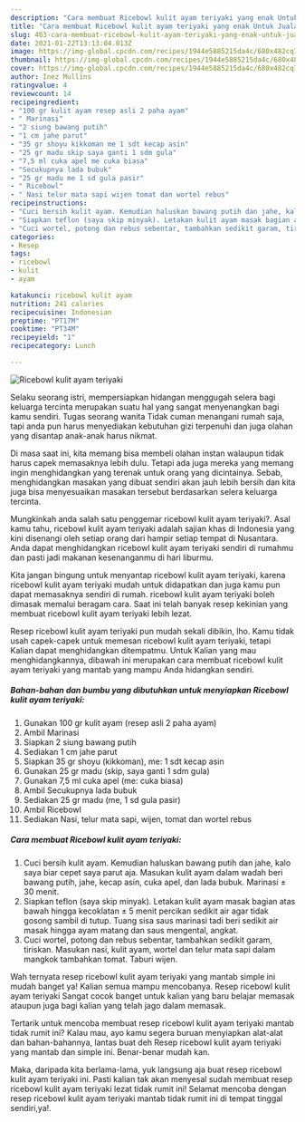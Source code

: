 ```yaml
---
description: "Cara membuat Ricebowl kulit ayam teriyaki yang enak Untuk Jualan"
title: "Cara membuat Ricebowl kulit ayam teriyaki yang enak Untuk Jualan"
slug: 463-cara-membuat-ricebowl-kulit-ayam-teriyaki-yang-enak-untuk-jualan
date: 2021-01-22T13:13:04.013Z
image: https://img-global.cpcdn.com/recipes/1944e5885215da4c/680x482cq70/ricebowl-kulit-ayam-teriyaki-foto-resep-utama.jpg
thumbnail: https://img-global.cpcdn.com/recipes/1944e5885215da4c/680x482cq70/ricebowl-kulit-ayam-teriyaki-foto-resep-utama.jpg
cover: https://img-global.cpcdn.com/recipes/1944e5885215da4c/680x482cq70/ricebowl-kulit-ayam-teriyaki-foto-resep-utama.jpg
author: Inez Mullins
ratingvalue: 4
reviewcount: 14
recipeingredient:
- "100 gr kulit ayam resep asli 2 paha ayam"
- " Marinasi"
- "2 siung bawang putih"
- "1 cm jahe parut"
- "35 gr shoyu kikkoman me 1 sdt kecap asin"
- "25 gr madu skip saya ganti 1 sdm gula"
- "7,5 ml cuka apel me cuka biasa"
- "Secukupnya lada bubuk"
- "25 gr madu me 1 sd gula pasir"
- " Ricebowl"
- " Nasi telur mata sapi wijen tomat dan wortel rebus"
recipeinstructions:
- "Cuci bersih kulit ayam. Kemudian haluskan bawang putih dan jahe, kalo saya biar cepet saya parut aja. Masukan kulit ayam dalam wadah beri bawang putih, jahe, kecap asin, cuka apel, dan lada bubuk. Marinasi ± 30 menit."
- "Siapkan teflon (saya skip minyak). Letakan kulit ayam masak bagian atas bawah hingga kecoklatan ± 5 menit percikan sedikit air agar tidak gosong sambil di tutup. Tuang sisa saus marinasi tadi beri sedikit air masak hingga ayam matang dan saus mengental, angkat."
- "Cuci wortel, potong dan rebus sebentar, tambahkan sedikit garam, tiriskan. Masukan nasi, kulit ayam, wortel dan telur mata sapi dalam mangkok tambahkan tomat. Taburi wijen."
categories:
- Resep
tags:
- ricebowl
- kulit
- ayam

katakunci: ricebowl kulit ayam 
nutrition: 241 calories
recipecuisine: Indonesian
preptime: "PT17M"
cooktime: "PT34M"
recipeyield: "1"
recipecategory: Lunch

---
```



![Ricebowl kulit ayam teriyaki](https://img-global.cpcdn.com/recipes/1944e5885215da4c/680x482cq70/ricebowl-kulit-ayam-teriyaki-foto-resep-utama.jpg)

Selaku seorang istri, mempersiapkan hidangan menggugah selera bagi keluarga tercinta merupakan suatu hal yang sangat menyenangkan bagi kamu sendiri. Tugas seorang  wanita Tidak cuman menangani rumah saja, tapi anda pun harus menyediakan kebutuhan gizi terpenuhi dan juga olahan yang disantap anak-anak harus nikmat.

Di masa  saat ini, kita memang bisa membeli olahan instan walaupun tidak harus capek memasaknya lebih dulu. Tetapi ada juga mereka yang memang ingin menghidangkan yang terenak untuk orang yang dicintainya. Sebab, menghidangkan masakan yang dibuat sendiri akan jauh lebih bersih dan kita juga bisa menyesuaikan masakan tersebut berdasarkan selera keluarga tercinta. 



Mungkinkah anda salah satu penggemar ricebowl kulit ayam teriyaki?. Asal kamu tahu, ricebowl kulit ayam teriyaki adalah sajian khas di Indonesia yang kini disenangi oleh setiap orang dari hampir setiap tempat di Nusantara. Anda dapat menghidangkan ricebowl kulit ayam teriyaki sendiri di rumahmu dan pasti jadi makanan kesenanganmu di hari liburmu.

Kita jangan bingung untuk menyantap ricebowl kulit ayam teriyaki, karena ricebowl kulit ayam teriyaki mudah untuk didapatkan dan juga kamu pun dapat memasaknya sendiri di rumah. ricebowl kulit ayam teriyaki boleh dimasak memalui beragam cara. Saat ini telah banyak resep kekinian yang membuat ricebowl kulit ayam teriyaki lebih lezat.

Resep ricebowl kulit ayam teriyaki pun mudah sekali dibikin, lho. Kamu tidak usah capek-capek untuk memesan ricebowl kulit ayam teriyaki, tetapi Kalian dapat menghidangkan ditempatmu. Untuk Kalian yang mau menghidangkannya, dibawah ini merupakan cara membuat ricebowl kulit ayam teriyaki yang mantab yang mampu Anda hidangkan sendiri.

<!--inarticleads1-->

##### Bahan-bahan dan bumbu yang dibutuhkan untuk menyiapkan Ricebowl kulit ayam teriyaki:

1. Gunakan 100 gr kulit ayam (resep asli 2 paha ayam)
1. Ambil  Marinasi
1. Siapkan 2 siung bawang putih
1. Sediakan 1 cm jahe parut
1. Siapkan 35 gr shoyu (kikkoman), me: 1 sdt kecap asin
1. Gunakan 25 gr madu (skip, saya ganti 1 sdm gula)
1. Gunakan 7,5 ml cuka apel (me: cuka biasa)
1. Ambil Secukupnya lada bubuk
1. Sediakan 25 gr madu (me, 1 sd gula pasir)
1. Ambil  Ricebowl
1. Sediakan  Nasi, telur mata sapi, wijen, tomat dan wortel rebus




<!--inarticleads2-->

##### Cara membuat Ricebowl kulit ayam teriyaki:

1. Cuci bersih kulit ayam. Kemudian haluskan bawang putih dan jahe, kalo saya biar cepet saya parut aja. Masukan kulit ayam dalam wadah beri bawang putih, jahe, kecap asin, cuka apel, dan lada bubuk. Marinasi ± 30 menit.
1. Siapkan teflon (saya skip minyak). Letakan kulit ayam masak bagian atas bawah hingga kecoklatan ± 5 menit percikan sedikit air agar tidak gosong sambil di tutup. Tuang sisa saus marinasi tadi beri sedikit air masak hingga ayam matang dan saus mengental, angkat.
1. Cuci wortel, potong dan rebus sebentar, tambahkan sedikit garam, tiriskan. Masukan nasi, kulit ayam, wortel dan telur mata sapi dalam mangkok tambahkan tomat. Taburi wijen.




Wah ternyata resep ricebowl kulit ayam teriyaki yang mantab simple ini mudah banget ya! Kalian semua mampu mencobanya. Resep ricebowl kulit ayam teriyaki Sangat cocok banget untuk kalian yang baru belajar memasak ataupun juga bagi kalian yang telah jago dalam memasak.

Tertarik untuk mencoba membuat resep ricebowl kulit ayam teriyaki mantab tidak rumit ini? Kalau mau, ayo kamu segera buruan menyiapkan alat-alat dan bahan-bahannya, lantas buat deh Resep ricebowl kulit ayam teriyaki yang mantab dan simple ini. Benar-benar mudah kan. 

Maka, daripada kita berlama-lama, yuk langsung aja buat resep ricebowl kulit ayam teriyaki ini. Pasti kalian tak akan menyesal sudah membuat resep ricebowl kulit ayam teriyaki lezat tidak rumit ini! Selamat mencoba dengan resep ricebowl kulit ayam teriyaki mantab tidak rumit ini di tempat tinggal sendiri,ya!.

